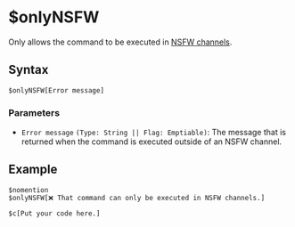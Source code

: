 # $onlyNSFW
Only allows the command to be executed in [NSFW channels](https://support.discord.com/hc/en-us/articles/115000084051-NSFW-Channels-and-Content).

## Syntax
```
$onlyNSFW[Error message]
```

### Parameters 
- `Error message` `(Type: String || Flag: Emptiable)`: The message that is returned when the command is executed outside of an NSFW channel.

## Example
```
$nomention
$onlyNSFW[❌ That command can only be executed in NSFW channels.]

$c[Put your code here.]
```
